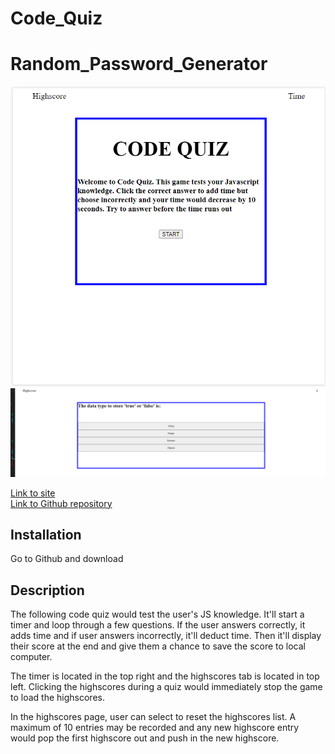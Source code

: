 # Code_Quiz

# Random_Password_Generator


![Code Quiz](./mainScreen_Screenshot.png)
![Code Quiz](./quiz_Screenshot.png)

[Link to site](https://ericchen96.github.io/Code_Quiz/) <br>
[Link to Github repository](https://github.com/EricChen96/Code_Quiz)

## Installation

Go to Github and download

## Description

The following code quiz would test the user's JS knowledge. It'll start a timer and loop through a few questions. If the user answers correctly, it adds time and if user answers incorrectly, it'll deduct time. Then it'll display their score at the end and give them a chance to save the score to local computer. 

The timer is located in the top right and the highscores tab is located in top left.
Clicking the highscores during a quiz would immediately stop the game to load the highscores.

In the highscores page, user can select to reset the highscores list. A maximum of 10 entries may be recorded and any new highscore entry would pop the first highscore out and push in the new highscore. 

